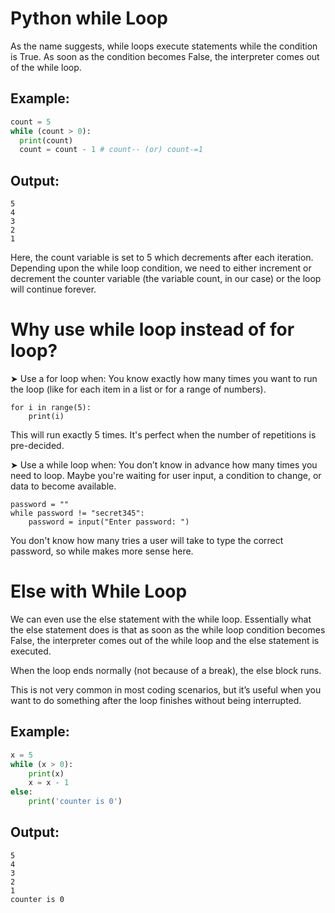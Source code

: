 # Python while Loop
As the name suggests, while loops execute statements while the condition is True. As soon as the condition becomes False, the interpreter comes out of the while loop. 
## Example:

```python 
count = 5
while (count > 0):
  print(count)
  count = count - 1 # count-- (or) count-=1
```
## Output:
```
5
4
3
2
1
```

Here, the count variable is set to 5 which decrements after each iteration. Depending upon the while loop condition, we need to either increment or decrement the counter variable (the variable count, in our case) or the loop will continue forever.

# Why use while loop instead of for loop?
➤ Use a for loop when:
You know exactly how many times you want to run the loop (like for each item in a list or for a range of numbers).
```
for i in range(5):
    print(i)
```
This will run exactly 5 times. It's perfect when the number of repetitions is pre-decided.

➤ Use a while loop when:
You don’t know in advance how many times you need to loop.
Maybe you're waiting for user input, a condition to change, or data to become available.

```
password = ""
while password != "secret345":
    password = input("Enter password: ")
```
You don't know how many tries a user will take to type the correct password, so while makes more sense here.



# Else with While Loop
We can even use the else statement with the while loop. Essentially what the else statement does is that as soon as the while loop condition becomes False, the interpreter comes out of the while loop and the else statement is executed. 

When the loop ends normally (not because of a break), the else block runs.

This is not very common in most coding scenarios, but it’s useful when you want to do something after the loop finishes without being interrupted.

## Example:

```python 
x = 5
while (x > 0):
    print(x)
    x = x - 1
else:
    print('counter is 0')
```
## Output:
```
5
4
3
2
1
counter is 0
```
